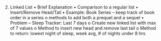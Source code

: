 2. Linked List 
    •	Brief Explanation
    •	Comparison to a regular list
    •	Insert/Remove Head/Tail
    •	Example: Book Series – keep track of book order in a series
        o	methods to add both a prequel and a sequel
    •	Problem – Sleep Tracker: Last 7 days
        o	Create new linked list with max of 7 values
        o	Method to insert new head and remove last tail
        o	Method to return: lowest night of sleep, week avg, # of nights under 8 hrs